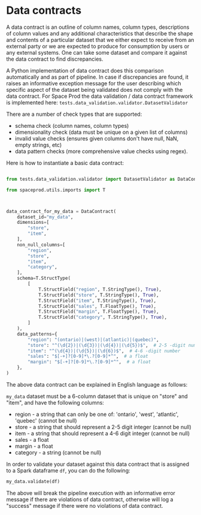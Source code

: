 # Data contracts

A data contract is an outline of column names, column types, descriptions of column values and any additional characteristics that describe the shape and contents of a particular dataset that we either expect to receive from an external party or we are expected to produce for consumption by users or any external systems. One can take some dataset and compare it against the data contract to find discrepancies. 

A Python implementation of data contract does this comparison automatically and as part of pipeline. In case if discrepancies are found, it raises an informative exception message for the user describing which specific aspect of the dataset being validated does not comply with the data contract. For Space Prod the data validation / data contract framework is implemented here: `tests.data_validation.validator.DatasetValidator`

There are a number of check types that are supported:
- schema check (column names, column types)
- dimensionality check (data must be unique on a given list of columns)
- invalid value checks (ensures given columns don't have null, NaN, empty strings, etc)
- data pattern checks (more comprehensive value checks using regex).

Here is how to instantiate a basic data contract:

```python

from tests.data_validation.validator import DatasetValidator as DataContract

from spaceprod.utils.imports import T



data_contract_for_my_data = DataContract(
    dataset_id="my_data",
    dimensions=[
        "store",
        "item",
    ],
    non_null_columns=[
        "region",
        "store",
        "item",
        "category",
    ],
    schema=T.StructType(
        [
            T.StructField("region", T.StringType(), True),
            T.StructField("store", T.StringType(), True),
            T.StructField("item", T.StringType(), True),
            T.StructField("sales", T.FloatType(), True),
            T.StructField("margin", T.FloatType(), True),
            T.StructField("category", T.StringType(), True),
        ]
    ),
    data_patterns={
        "region": "(ontario)|(west)|(atlantic)|(quebec)",
        "store": "^(\d{2})|(\d{3})|(\d{4})|(\d{5})$",  # 2-5 -digit number
        "item": "^(\d{4})|(\d{5})|(\d{6})$",  # 4-6 -digit number
        "sales": "$[-+]?[0-9]*\.?[0-9]*^",  # a float
        "margin": "$[-+]?[0-9]*\.?[0-9]*^",  # a float
    },
)

```

The above data contract can be explained in English language as follows:

`my_data` dataset must be a 6-column dataset that is unique on "store" and "item", and have the following columns:
- region - a string that can only be one of: 'ontario', 'west', 'atlantic', 'quebec' (cannot be null)
- store - a string that should represent a 2-5 digit integer (cannot be null)
- item - a string that should represent a 4-6 digit integer (cannot be null)
- sales - a float
- margin - a float
- category - a string (cannot be null)

In order to validate your dataset against this data contract that is assigned to a Spark dataframe `df`, you can do the following:
```python
my_data.validate(df)
```

The above will break the pipeline execution with an informative error message if there are violations of data contract, otherwise will log a "success" message if there were no violations of data contract.
